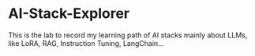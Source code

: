 # AI-Stack-Explorer

This is the lab to record my learning path of AI stacks mainly about LLMs, like LoRA, RAG, Instruction Tuning, LangChain... 
